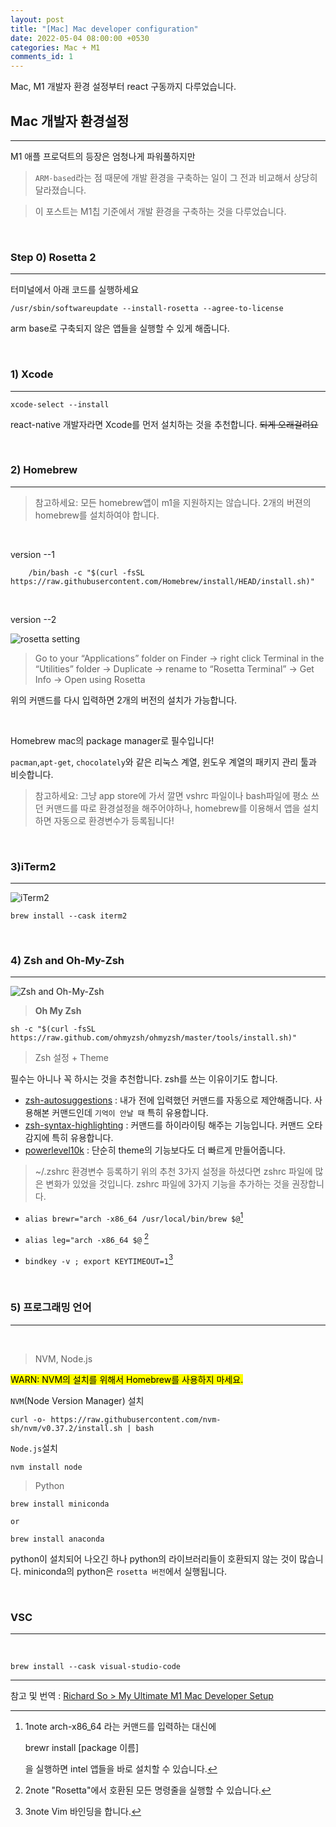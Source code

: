 ```yaml
---
layout: post
title: "[Mac] Mac developer configuration"
date: 2022-05-04 08:00:00 +0530
categories: Mac + M1
comments_id: 1
---
```


Mac, M1 개발자 환경 설정부터 react 구동까지 다루었습니다.

## Mac 개발자 환경설정

<hr>

M1 애플 프로덕트의 등장은 엄청나게 파워풀하지만

> `ARM-based`라는 점 때문에 개발 환경을 구축하는 일이 그 전과 비교해서 상당히 달라졌습니다.

> 이 포스트는 M1칩 기준에서 개발 환경을 구축하는 것을 다루었습니다.

<br>

### Step 0) Rosetta 2

<hr>

터미널에서 아래 코드를 실행하세요

```terminal
/usr/sbin/softwareupdate --install-rosetta --agree-to-license
```

arm base로 구축되지 않은 앱들을 실행할 수 있게 해줍니다.

<br>

### 1) Xcode

<hr>

```terminal
xcode-select --install
```

react-native 개발자라면 Xcode를 먼저 설치하는 것을 추천합니다. ~~되게 오래걸려요~~

<br>

### 2) Homebrew

<hr>

> 참고하세요: 모든 homebrew앱이 m1을 지원하지는 않습니다. 2개의 버젼의 homebrew를 설치하여야 합니다.

<br>

version --1

```terminal
    /bin/bash -c "$(curl -fsSL https://raw.githubusercontent.com/Homebrew/install/HEAD/install.sh)"
```

<br>

version --2

![rosetta setting](https://miro.medium.com/max/1400/1*tOL98VeOe10If22z1rzVKg.gif)

> Go to your “Applications” folder on Finder → right click Terminal in the “Utilities” folder → Duplicate → rename to “Rosetta Terminal” → Get Info → Open using Rosetta

위의 커맨드를 다시 입력하면 2개의 버전의 설치가 가능합니다.

<br>

Homebrew mac의 package manager로 필수입니다!

`pacman`,`apt-get`, `chocolately`와 같은 리눅스 계열, 윈도우 계열의 패키지 관리 툴과 비슷합니다.

> 참고하세요: 그냥 app store에 가서 깔면 vshrc 파일이나 bash파일에 평소 쓰던 커맨드를 따로 환경설정을 해주어야하나, homebrew를 이용해서 앱을 설치하면 자동으로 환경변수가 등록됩니다!

<br>

### 3)iTerm2

<hr>

![iTerm2](https://miro.medium.com/max/512/0*weLHeLzAWx7YizKr.png)

```code
brew install --cask iterm2
```

<br>

### 4) Zsh and Oh-My-Zsh

<hr>

![Zsh and Oh-My-Zsh](https://miro.medium.com/max/1400/1*kqijhIQ81fsaeGyn_8GpRw.png)

> **Oh My Zsh**

```
sh -c "$(curl -fsSL https://raw.github.com/ohmyzsh/ohmyzsh/master/tools/install.sh)"
```

> Zsh 설정 + Theme

필수는 아니나 꼭 하시는 것을 추천합니다.
zsh를 쓰는 이유이기도 합니다.

- [zsh-autosuggestions](https://github.com/zsh-users/zsh-autosuggestions) : 내가 전에 입력했던 커맨드를 자동으로 제안해줍니다.
  사용해본 커맨드인데 `기억이 안날 때` 특히 유용합니다.
- [zsh-syntax-highlighting](https://github.com/zsh-users/zsh-syntax-highlighting) : 커맨드를 하이라이팅 해주는 기능입니다. 커맨드 오타 감지에 특히 유용합니다.
- [powerlevel10k](https://github.com/romkatv/powerlevel10k) : 단순히 theme의 기능보다도 더 빠르게 만들어줍니다.

> ~/.zshrc 환경변수 등록하기
> 위의 추천 3가지 설정을 하셨다면 zshrc 파일에 많은 변화가 있었을 것입니다. zshrc 파일에 3가지 기능을 추가하는 것을 권장합니다.

- `alias brewr="arch -x86_64 /usr/local/bin/brew $@`[^1]

- `alias leg="arch -x86_64 $@` [^2]
- `bindkey -v ; export KEYTIMEOUT=1`[^3]

[^1]:
    1note
    arch-x86_64 라는 커맨드를 입력하는 대신에

    brewr install [package 이름]

    을 실행하면 intel 앱들을 바로 설치할 수 있습니다.

[^2]:
    2note
    "Rosetta"에서 호환된 모든 명령줄을 실행할 수 있습니다.

[^3]:
    3note
    Vim 바인딩을 합니다.

<br>

### 5) 프로그래밍 언어

<hr><br>

> NVM, Node.js

<mark color="red">WARN: NVM의 설치를 위해서 Homebrew를 사용하지 마세요.</mark>

`NVM`(Node Version Manager) 설치

```
curl -o- https://raw.githubusercontent.com/nvm-sh/nvm/v0.37.2/install.sh | bash
```

`Node.js`설치

```
nvm install node
```

> Python

```
brew install miniconda

or

brew install anaconda
```

python이 설치되어 나오긴 하나 python의 라이브러리들이 호환되지 않는 것이 많습니다. miniconda의 python은 `rosetta 버전`에서 실행됩니다.

<br>

### VSC

<hr><br>

```
brew install --cask visual-studio-code
```

<hr>

참고 및 번역 : [Richard So > My Ultimate M1 Mac Developer Setup](https://codeburst.io/my-ultimate-m1-mac-developer-setup-cfdb2daeed2d)

